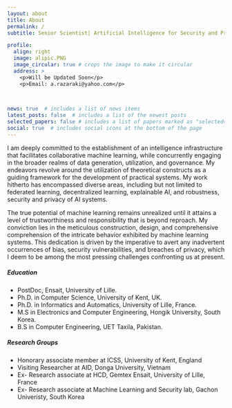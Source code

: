 ```yaml
---
layout: about
title: About
permalink: /
subtitle: Senior Scientist| Artificial Intelligence for Security and Privacy

profile:
  align: right
  image: alipic.PNG
  image_circular: true # crops the image to make it circular
  address: >
    <p>Will be Updated Soon</p>
    <p>Email: a.razaraki@yahoo.com</p>

    

news: true  # includes a list of news items
latest_posts: false  # includes a list of the newest posts
selected_papers: false # includes a list of papers marked as "selected={true}"
social: true  # includes social icons at the bottom of the page
---
```

<p>
I am deeply committed to the establishment of an intelligence infrastructure that facilitates collaborative machine learning, while concurrently engaging in the broader realms of data generation, utilization, and governance. My endeavors revolve around the utilization of theoretical constructs as a guiding framework for the development of practical systems. My work hitherto has encompassed diverse areas, including but not limited to federated learning, decentralized learning, explainable AI, and robustness, security and privacy of AI systems.</p>
<p>
The true potential of machine learning remains unrealized until it attains a level of trustworthiness and responsibility that is beyond reproach. My conviction lies in the meticulous construction, design, and comprehensive comprehension of the intricate behavior exhibited by machine learning systems. This dedication is driven by the imperative to avert any inadvertent occurrences of bias, security vulnerabilities, and breaches of privacy, which I deem to be among the most pressing challenges confronting us at present.</p>

<h5> Education</h5>
<ul>
<li>PostDoc, Ensait, University of Lille.</li>
<li>Ph.D. in Computer Science, University of Kent, UK.</li>
<li>Ph.D. in Informatics and Automatics, University of Lille, France.</li>
<li>M.S in Electronics and Computer Engineering, Hongik University, South Korea.</li>
<li>B.S in Computer Engineering, UET Taxila, Pakistan.</li>
</ul>  

<h5>Research Groups</h5>
<ul>
<li>Honorary associate member at ICSS, University of Kent, England</li>
<li>Visiting Researcher at AID, Donga University, Vietnam</li>
<li>Ex- Research associate at HCD, Gemtex Ensait, University of Lille, France</li>
<li>Ex- Research associate at Machine Learning and Security lab, Gachon Univeristy, South Korea</li>
</ul>  

